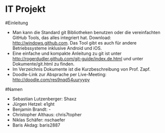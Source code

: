 IT Projekt
===

#Einleitung

* Man kann die Standard git Bibliotheken benutzen oder die vereinfachten GitHub Tools, das alles integriert hat. Download: http://windows.github.com. Das Tool gibt es auch für andere Betriebssysteme inklusive Android und iOS.
* Eine einfache und kompakte Anleitung zu git ist unter http://rogerdudler.github.com/git-guide/index.de.html und unter Dokumente/git.html zu finden. 
* Im Verzeichnis Dokumente ist die Kurzbeschreibung von Prof. Zapf.
* Doodle-Link zur Absprache per Live-Meeting: http://doodle.com/res9nqd54uuryypy

#Namen
* Sebastian Lutzenberger: Shaxz
* Jürgen Hetzel: e1ght
* Benjamin Brandt: -
* Christopher Althaus: chris7topher
* Niklas Schäfer: nschaefer
* Baris Akdag: baris2887
